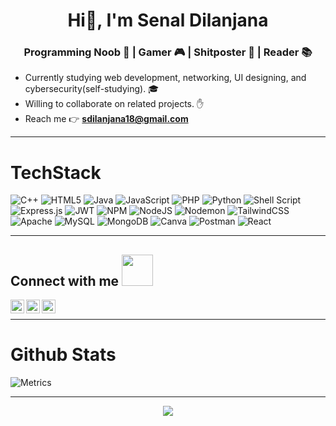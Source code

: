 <h1 align="center">Hi👋, I'm Senal Dilanjana</h1>
<h3 align="center">Programming Noob 👶 | Gamer 🎮 | Shitposter 📱 | Reader 📚 </h3>

* Currently studying web development, networking, UI designing, and cybersecurity(self-studying). 🎓 
* Willing to collaborate on related projects. ✋ 
* Reach me 👉 **sdilanjana18@gmail.com** 

---

# TechStack
![C++](https://img.shields.io/badge/c++-%2300599C.svg?style=for-the-badge&logo=c%2B%2B&logoColor=white) ![HTML5](https://img.shields.io/badge/html5-%23E34F26.svg?style=for-the-badge&logo=html5&logoColor=white) ![Java](https://img.shields.io/badge/java-%23ED8B00.svg?style=for-the-badge&logo=openjdk&logoColor=white) ![JavaScript](https://img.shields.io/badge/javascript-%23323330.svg?style=for-the-badge&logo=javascript&logoColor=%23F7DF1E) ![PHP](https://img.shields.io/badge/php-%23777BB4.svg?style=for-the-badge&logo=php&logoColor=white) ![Python](https://img.shields.io/badge/python-3670A0?style=for-the-badge&logo=python&logoColor=ffdd54) ![Shell Script](https://img.shields.io/badge/shell_script-%23121011.svg?style=for-the-badge&logo=gnu-bash&logoColor=white) ![Express.js](https://img.shields.io/badge/express.js-%23404d59.svg?style=for-the-badge&logo=express&logoColor=%2361DAFB) ![JWT](https://img.shields.io/badge/JWT-black?style=for-the-badge&logo=JSON%20web%20tokens) ![NPM](https://img.shields.io/badge/NPM-%23CB3837.svg?style=for-the-badge&logo=npm&logoColor=white) ![NodeJS](https://img.shields.io/badge/node.js-6DA55F?style=for-the-badge&logo=node.js&logoColor=white) ![Nodemon](https://img.shields.io/badge/NODEMON-%23323330.svg?style=for-the-badge&logo=nodemon&logoColor=%BBDEAD) ![TailwindCSS](https://img.shields.io/badge/tailwindcss-%2338B2AC.svg?style=for-the-badge&logo=tailwind-css&logoColor=white) ![Apache](https://img.shields.io/badge/apache-%23D42029.svg?style=for-the-badge&logo=apache&logoColor=white) ![MySQL](https://img.shields.io/badge/mysql-%2300000f.svg?style=for-the-badge&logo=mysql&logoColor=white) ![MongoDB](https://img.shields.io/badge/MongoDB-%234ea94b.svg?style=for-the-badge&logo=mongodb&logoColor=white) ![Canva](https://img.shields.io/badge/Canva-%2300C4CC.svg?style=for-the-badge&logo=Canva&logoColor=white)  ![Postman](https://img.shields.io/badge/Postman-FF6C37?style=for-the-badge&logo=postman&logoColor=white) ![React](https://img.shields.io/badge/React-lightblue?style=for-the-badge&logo=react&logoColor=white)

---

<h2> Connect with me <img src='https://raw.githubusercontent.com/ShahriarShafin/ShahriarShafin/main/Assets/handshake.gif' width="50px"> </h2>

<a href="https://www.linkedin.com/in/senalkandanaarachchi">
  <img align="left" alt="Linkdein" width="22px" src="https://cdn.simpleicons.org/linkedin/black/white" />
</a>
<a href="https://github.com/5yndr0m">
  <img align="left" alt="Github" width="22px" src="https://cdn.simpleicons.org/github/black/white" />
</a>
<a href="https://www.facebook.com/senal.dilanjana.54/">
  <img align="left" alt="Facebook" width="22px" src="https://cdn.simpleicons.org/facebook/black/white" />
</a>
<br>

---

# Github Stats  
![Metrics](https://metrics.lecoq.io/5yndr0m?template=classic&lines=1&habits=1&base=header%2C%20activity%2C%20community%2C%20repositories%2C%20metadata&base.indepth=false&base.hireable=false&base.skip=false&lines=false&lines.sections=base&lines.repositories.limit=4&lines.history.limit=1&lines.delay=0&habits=false&habits.from=200&habits.days=14&habits.facts=true&habits.charts=false&habits.charts.type=classic&habits.trim=false&habits.languages.limit=8&habits.languages.threshold=0%25&config.timezone=Asia%2FColombo)

---

<div align="center">
<img src="https://komarev.com/ghpvc/?username=5yndr0m&style=flat-square" align="center" />
</div> 
